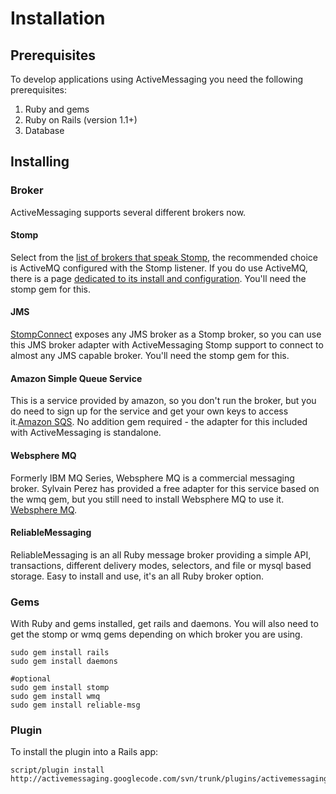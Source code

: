 # Installation #

## Prerequisites ##

To develop applications using ActiveMessaging you need the following prerequisites:
  1. Ruby and gems
  1. Ruby on Rails (version 1.1+)
  1. Database

## Installing ##

### Broker ###
ActiveMessaging supports several different brokers now.

#### Stomp ####
Select from the [list of brokers that speak Stomp](http://stomp.codehaus.org/Brokers), the recommended choice is ActiveMQ configured with the Stomp listener.
If you do use ActiveMQ, there is a page [dedicated to its install and configuration](ActiveMq.md).  You'll need the stomp gem for this.

#### JMS ####
[StompConnect](http://stomp.codehaus.org/StompConnect) exposes any JMS broker as a Stomp broker, so you can use this JMS broker adapter with ActiveMessaging Stomp support to connect to almost any JMS capable broker.  You'll need the stomp gem for this.

#### Amazon Simple Queue Service ####
This is a service provided by amazon, so you don't run the broker, but you do need to sign up for the service and get your own keys to access it.[Amazon SQS](http://www.amazon.com/Simple-Queue-Service-home-page/b/ref=sc_fe_l_2/103-2654138-3198236?ie=UTF8&node=13584001&no=3435361).  No addition gem required - the adapter for this included with ActiveMessaging is standalone.

#### Websphere MQ ####
Formerly IBM MQ Series, Websphere MQ is a commercial messaging broker.  Sylvain Perez has provided a free adapter for this service based on the wmq gem, but you still need to install Websphere MQ to use it. [Websphere MQ](http://www-306.ibm.com/software/integration/wmq/).

#### ReliableMessaging ####
ReliableMessaging is an all Ruby message broker providing a simple API, transactions, different delivery modes, selectors, and file or mysql based storage.  Easy to install and use, it's an all Ruby broker option.


### Gems ###
With Ruby and gems installed, get rails and daemons.  You will also need to get the stomp or wmq gems depending on which broker you are using.
```
sudo gem install rails
sudo gem install daemons

#optional
sudo gem install stomp
sudo gem install wmq
sudo gem install reliable-msg
```

### Plugin ###
To install the plugin into a Rails app:
```
script/plugin install http://activemessaging.googlecode.com/svn/trunk/plugins/activemessaging
```